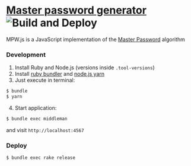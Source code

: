 # [Master password generator](https://mpw.leopard.in.ua/) ![Build and Deploy](https://github.com/le0pard/mpw.js/workflows/Build%20and%20Deploy/badge.svg?branch=master)

MPW.js is a JavaScript implementation of the [Master Password](https://en.wikipedia.org/wiki/Master_Password) algorithm

### Development

1. Install Ruby and Node.js (versions inside `.tool-versions`)
2. Install [ruby bundler](http://bundler.io/) and [node.js yarn](https://yarnpkg.com/en/)
3. Just execute in terminal:

```bash
$ bundle
$ yarn
```
4. Start application:

```bash
$ bundle exec middleman
```

and visit `http://localhost:4567`

### Deploy

```bash
$ bundle exec rake release
```
